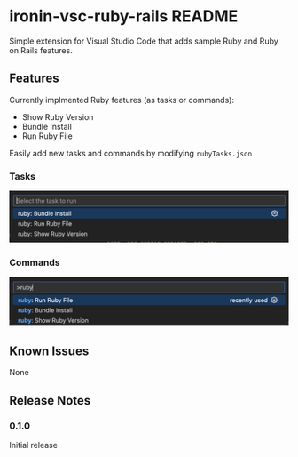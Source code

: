 # ironin-vsc-ruby-rails README

Simple extension for Visual Studio Code that adds sample Ruby and Ruby on Rails features.

## Features

Currently implmented Ruby features (as tasks or commands):
- Show Ruby Version
- Bundle Install
- Run Ruby File

Easily add new tasks and commands by modifying `rubyTasks.json`

### Tasks

![feature X](images/tasks.png)

### Commands

![feature X](images/commands.png)

## Known Issues

None

## Release Notes

### 0.1.0

Initial release
